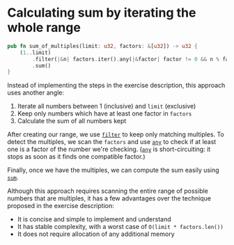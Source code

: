# Calculating sum by iterating the whole range

```rust
pub fn sum_of_multiples(limit: u32, factors: &[u32]) -> u32 {
    (1..limit)
        .filter(|&n| factors.iter().any(|&factor| factor != 0 && n % factor == 0))
        .sum()
}
```

Instead of implementing the steps in the exercise description, this approach uses another angle:

1. Iterate all numbers between 1 (inclusive) and `limit` (exclusive)
2. Keep only numbers which have at least one factor in `factors`
3. Calculate the sum of all numbers kept

After creating our range, we use [`filter`][iterator-filter] to keep only matching multiples.
To detect the multiples, we scan the `factors` and use [`any`][iterator-any] to check if at least
one is a factor of the number we're checking. ([`any`][iterator-any] is short-circuiting: it stops
as soon as it finds one compatible factor.)

Finally, once we have the multiples, we can compute the sum easily using [`sum`][iterator-sum].

Although this approach requires scanning the entire range of possible numbers that are multiples,
it has a few advantages over the technique proposed in the exercise description:

- It is concise and simple to implement and understand
- It has stable complexity, with a worst case of `O(limit * factors.len())`
- It does not require allocation of any additional memory

[iterator-filter]: https://doc.rust-lang.org/std/iter/trait.Iterator.html#method.filter
[iterator-any]: https://doc.rust-lang.org/std/iter/trait.Iterator.html#method.any
[iterator-sum]: https://doc.rust-lang.org/std/iter/trait.Iterator.html#method.sum
